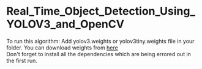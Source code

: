 # Real_Time_Object_Detection_Using_YOLOV3_and_OpenCV

To run this algorithm: Add yolov3.weights or yolov3tiny.weights file in your folder. You can download weights from [here](https://pjreddie.com/darknet/yolo/) \
Don't forget to install all the dependencies which are being errored out in the first run. 
